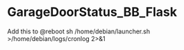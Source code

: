# GarageDoorStatus_BB_Flask
 Add this to 
 @reboot sh /home/debian/launcher.sh >/home/debian/logs/cronlog 2>&1
